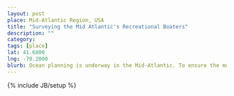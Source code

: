 ```yaml
---
layout: post
place: Mid-Atlantic Region, USA
title: "Surveying the Mid Atlantic's Recreational Boaters"
description: ""
category: 
tags: [place]
lat: 41.6800
lng: -70.2000
blurb: Ocean planning is underway in the Mid-Atlantic. To ensure the most up to date information is available to regional planners, we designed a survey tool that allows boaters to input important trip information. This information will provide a better understanding of where recreational boaters use the ocean and ensure that these areas are incorporated into the planning process.
---
```

{% include JB/setup %}
